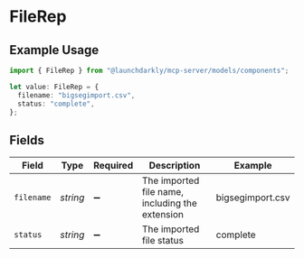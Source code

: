 # FileRep

## Example Usage

```typescript
import { FileRep } from "@launchdarkly/mcp-server/models/components";

let value: FileRep = {
  filename: "bigsegimport.csv",
  status: "complete",
};
```

## Fields

| Field                                           | Type                                            | Required                                        | Description                                     | Example                                         |
| ----------------------------------------------- | ----------------------------------------------- | ----------------------------------------------- | ----------------------------------------------- | ----------------------------------------------- |
| `filename`                                      | *string*                                        | :heavy_minus_sign:                              | The imported file name, including the extension | bigsegimport.csv                                |
| `status`                                        | *string*                                        | :heavy_minus_sign:                              | The imported file status                        | complete                                        |